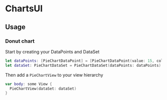 # ChartsUI

## Usage
### Donut chart

Start by creating your DataPoints and DataSet
```swift
let dataPoints: [PieChartDataPoint] = [PieChartDataPoint(value: 15, color: .blue)]
let dataSet: PieChartDataSet = PieChartDataSet(dataPoints: dataPoints)
```

Then add a `PieChartView` to your view hierarchy
```swift
var body: some View {
  PieChartView(dataSet: dataSet)
}
```
